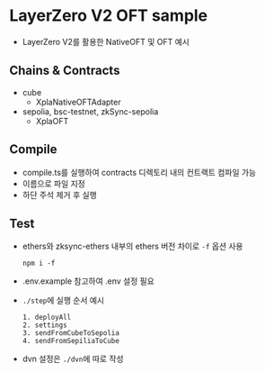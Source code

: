 # LayerZero V2 OFT sample
- LayerZero V2를 활용한 NativeOFT 및 OFT 예시

## Chains & Contracts
- cube
  - XplaNativeOFTAdapter
- sepolia, bsc-testnet, zkSync-sepolia
  - XplaOFT

## Compile
- compile.ts를 실행하여 contracts 디렉토리 내의 컨트랙트 컴파일 가능
- 이름으로 파일 지정
- 하단 주석 제거 후 실행

## Test
- ethers와 zksync-ethers 내부의 ethers 버전 차이로 `-f` 옵션 사용
  ```
  npm i -f
  ```

- .env.example 참고하여 .env 설정 필요

- `./step`에 실행 순서 예시
  ```
  1. deployAll
  2. settings
  3. sendFromCubeToSepolia
  4. sendFromSepiliaToCube
  ```

- dvn 설정은 `./dvn`에 따로 작성


